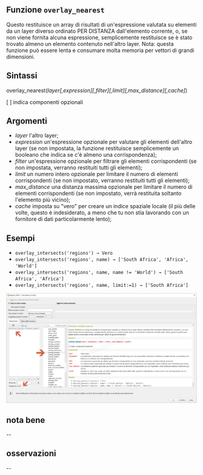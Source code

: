 ## Funzione `overlay_nearest`

Questo restituisce un array di risultati di un'espressione valutata su elementi da un layer diverso ordinato PER DISTANZA dall'elemento corrente, o, se non viene fornita alcuna espressione, semplicemente restituisce se è stato trovato almeno un elemento contenuto nell'altro layer. Nota: questa funzione può essere lenta e consumare molta memoria per vettori di grandi dimensioni.

## Sintassi

overlay_nearest(_layer[,expression][,filter][,limit][,max_distance][,cache]_)

[ ] indica componenti opzionali

## Argomenti

* _layer_ l'altro layer;
* _expression_ un'espressione opzionale per valutare gli elementi dell'altro layer (se non impostata, la funzione restituisce semplicemente un booleano che indica se c'è almeno una corrispondenza);
* _filter_ un'espressione opzionale per filtrare gli elementi corrispondenti (se non impostata, verranno restituiti tutti gli elementi);
* _limit_ un numero intero opzionale per limitare il numero di elementi corrispondenti (se non impostato, verranno restituiti tutti gli elementi);
* _max_distance_ una distanza massima opzionale per limitare il numero di elementi corrispondenti (se non impostato, verrà restituita soltanto l'elemento più vicino);
* _cache_ imposta su "vero" per creare un indice spaziale locale (il più delle volte, questo è indesiderato, a meno che tu non stia lavorando con un fornitore di dati particolarmente lento);

## Esempi

* `overlay_intersects('regions') → Vero`
* `overlay_intersects('regions', name) → ['South Africa', 'Africa', 'World']`
* `overlay_intersects('regions', name, name != 'World') → ['South Africa', 'Africa']`
* `overlay_intersects('regions', name, limit:=1) → ['South Africa']`

![](/img/geometria/refFunction/overlay_nearest.png)

## nota bene

--

## osservazioni

--